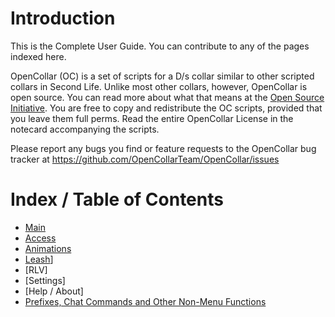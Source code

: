 # Introduction

This is the Complete User Guide.  You can contribute to any of the pages indexed here.

OpenCollar (OC) is a set of scripts for a D/s collar similar to other scripted collars in Second Life.
Unlike most other collars, however, OpenCollar is open source.  You can read more about what that means at the [Open Source Initiative](https://opensource.org/osd-annotated).
You are free to copy and redistribute the OC scripts, provided that you leave them full perms.
Read the entire OpenCollar License in the notecard accompanying the scripts.

Please report any bugs you find or feature requests to the OpenCollar bug tracker at
https://github.com/OpenCollarTeam/OpenCollar/issues 

# Index / Table of Contents

* [Main](https://github.com/OpenCollarTeam/OpenCollar/wiki/Main-Menu)
* [Access](https://github.com/OpenCollarTeam/OpenCollar/wiki/Access)
* [Animations](https://github.com/OpenCollarTeam/OpenCollar/wiki/Animations) 
* [Leash](https://github.com/OpenCollarTeam/OpenCollar/wiki/Leash)]
* [RLV]
* [Settings]
* [Help / About]
* [Prefixes, Chat Commands and Other Non-Menu Functions](https://github.com/OpenCollarTeam/OpenCollar/wiki/Prefixes,-Chat-Commands-and-Other-Non-Menu-Functions)